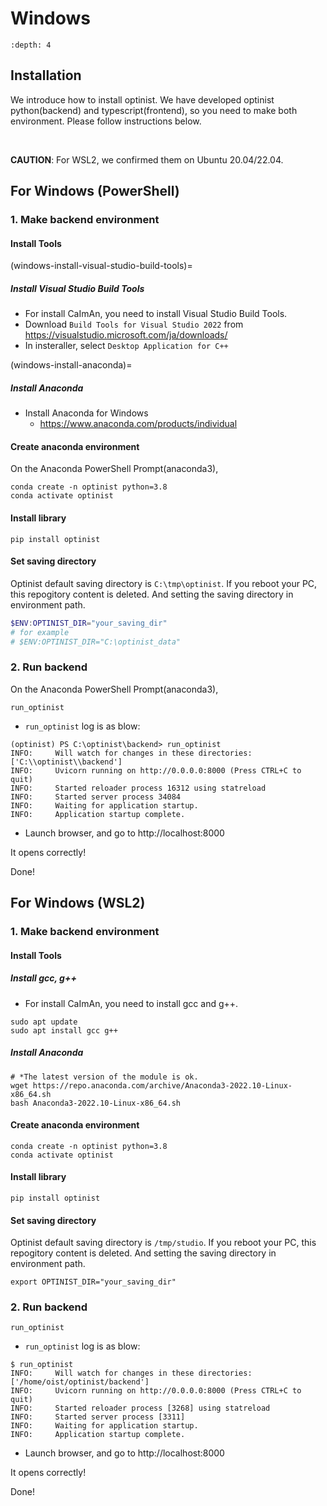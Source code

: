 Windows
=================

```{contents}
:depth: 4
```

## Installation

We introduce how to install optinist.
We have developed optinist python(backend) and typescript(frontend), so you need to make both environment.
Please follow instructions below.

<br />

**CAUTION**: For WSL2, we confirmed them on Ubuntu 20.04/22.04.


## For Windows (PowerShell)

### 1. Make backend environment

#### Install Tools

(windows-install-visual-studio-build-tools)=

##### Install Visual Studio Build Tools

- For install CaImAn, you need to install Visual Studio Build Tools.
- Download `Build Tools for Visual Studio 2022` from https://visualstudio.microsoft.com/ja/downloads/
- In insteraller, select `Desktop Application for C++`

(windows-install-anaconda)=

##### Install Anaconda

- Install Anaconda for Windows
  - https://www.anaconda.com/products/individual

#### Create anaconda environment

On the Anaconda PowerShell Prompt(anaconda3),
```
conda create -n optinist python=3.8
conda activate optinist
```



#### Install library

```
pip install optinist
```



#### Set saving directory

Optinist default saving directory is `C:\tmp\optinist`. If you reboot your PC, this repogitory content is deleted. And setting the saving directory in environment path.
```PowerShell
$ENV:OPTINIST_DIR="your_saving_dir"
# for example
# $ENV:OPTINIST_DIR="C:\optinist_data"
```

### 2. Run backend

On the Anaconda PowerShell Prompt(anaconda3),
```
run_optinist
```
- `run_optinist` log is as blow:
```
(optinist) PS C:\optinist\backend> run_optinist
INFO:     Will watch for changes in these directories: ['C:\\optinist\\backend']
INFO:     Uvicorn running on http://0.0.0.0:8000 (Press CTRL+C to quit)
INFO:     Started reloader process 16312 using statreload
INFO:     Started server process 34084
INFO:     Waiting for application startup.
INFO:     Application startup complete.
```
- Launch browser, and go to http://localhost:8000

It opens correctly!

Done!

## For Windows (WSL2)

### 1. Make backend environment

#### Install Tools

##### Install gcc, g++

- For install CaImAn, you need to install gcc and g++.
```
sudo apt update
sudo apt install gcc g++
```

##### Install Anaconda

```
# *The latest version of the module is ok.
wget https://repo.anaconda.com/archive/Anaconda3-2022.10-Linux-x86_64.sh
bash Anaconda3-2022.10-Linux-x86_64.sh
```

#### Create anaconda environment

```
conda create -n optinist python=3.8
conda activate optinist
```


#### Install library

```
pip install optinist
```

#### Set saving directory

Optinist default saving directory is `/tmp/studio`. If you reboot your PC, this repogitory content is deleted. And setting the saving directory in environment path.
```
export OPTINIST_DIR="your_saving_dir"
```


### 2. Run backend

```
run_optinist
```
- `run_optinist` log is as blow:
```
$ run_optinist
INFO:     Will watch for changes in these directories: ['/home/oist/optinist/backend']
INFO:     Uvicorn running on http://0.0.0.0:8000 (Press CTRL+C to quit)
INFO:     Started reloader process [3268] using statreload
INFO:     Started server process [3311]
INFO:     Waiting for application startup.
INFO:     Application startup complete.
```
- Launch browser, and go to http://localhost:8000

It opens correctly!

Done!
